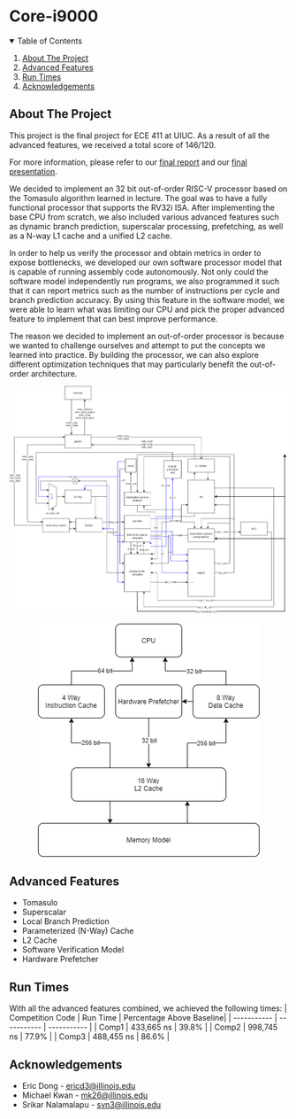 # Core-i9000

<!-- TABLE OF CONTENTS -->
<details open="open">
  <summary>Table of Contents</summary>
  <ol>
    <li><a href="#about-the-project">About The Project</a></li>
    <li><a href="#advanced-features">Advanced Features</a></li>
    <li><a href="#run-times">Run Times</a></li>
    <li><a href="#acknowledgements">Acknowledgements</a></li>
  </ol>
</details>



<!-- ABOUT THE PROJECT -->
## About The Project
This project is the final project for ECE 411 at UIUC. As a result of all the advanced features, we received a total score of 146/120. 

For more information, please refer to our [final report](https://github.com/gnodipac886/Core-i9000/blob/superscalar/ECE%20411%20MP4%20Report.pdf) and our [final presentation](https://github.com/gnodipac886/Core-i9000/blob/superscalar/ECE%20411%20MP4%20Final%20Presentation.pdf).

We decided to implement an 32 bit out-of-order RISC-V processor based
on the Tomasulo algorithm learned in lecture. The goal was to have a fully functional processor
that supports the RV32i ISA. After implementing the base CPU from scratch, we also included
various advanced features such as dynamic branch prediction, superscalar processing,
prefetching, as well as a N-way L1 cache and a unified L2 cache.

In order to help us verify the processor and obtain metrics in order to expose bottlenecks,
we developed our own software processor model that is capable of running assembly code
autonomously. Not only could the software model independently run programs, we also
programmed it such that it can report metrics such as the number of instructions per cycle and
branch prediction accuracy. By using this feature in the software model, we were able to learn
what was limiting our CPU and pick the proper advanced feature to implement that can best
improve performance.

The reason we decided to implement an out-of-order processor is because we wanted to
challenge ourselves and attempt to put the concepts we learned into practice. By building the
processor, we can also explore different optimization techniques that may particularly benefit the
out-of-order architecture.

![CPU Design](https://github.com/gnodipac886/Core-i9000/blob/superscalar/design/CPU_diagram.png)
<p align="center">
  <img src="https://github.com/gnodipac886/Core-i9000/blob/superscalar/design/advanced_features_design.png">
</p>

<!-- Advanced Features -->
## Advanced Features
- Tomasulo
- Superscalar
- Local Branch Prediction
- Parameterized (N-Way) Cache
- L2 Cache
- Software Verification Model
- Hardware Prefetcher

<!-- Run Times -->
## Run Times
With all the advanced features combined, we achieved the following times:
| Competition Code      | Run Time | Percentage Above Baseline|
| ----------- | ----------- | ----------- |
| Comp1   | 433,665 ns  | 39.8% |
| Comp2   | 998,745 ns  | 77.9% |
| Comp3   | 488,455 ns  | 86.6% |

<!-- ACKNOWLEDGEMENTS -->
## Acknowledgements
- Eric Dong - ericd3@illinois.edu
- Michael Kwan - mk26@illinois.edu
- Srikar Nalamalapu - svn3@illinois.edu
